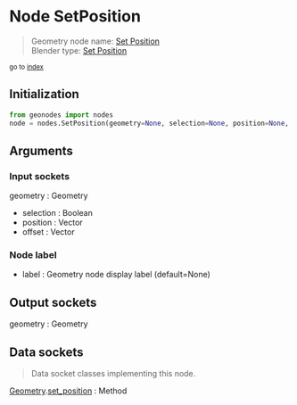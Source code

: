 
# Node SetPosition

> Geometry node name: [Set Position](https://docs.blender.org/manual/en/latest/modeling/geometry_nodes/material/set_position.html)<br>
  Blender type: [Set Position](https://docs.blender.org/api/current/bpy.types.GeometryNodeSetPosition.html)
  
<sub>go to [index](/docs/index.md)</sub>

## Initialization

```python
from geonodes import nodes
node = nodes.SetPosition(geometry=None, selection=None, position=None, offset=None, label=None)
```



## Arguments


### Input sockets

geometry : Geometry
- selection : Boolean
- position : Vector
- offset : Vector

### Node label

- label : Geometry node display label (default=None)

## Output sockets

geometry : Geometry

## Data sockets

> Data socket classes implementing this node.
  
[Geometry](/docs/sockets/Geometry.md).[set_position](/docs/sockets/Geometry.md#set_position) : Method

